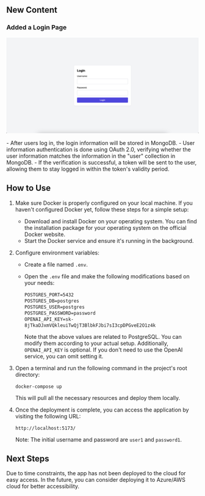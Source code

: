 ## New Content
### Added a Login Page
<p align="center">
    <img alt="Login" src="_static/Login.png" />
</p>
- After users log in, the login information will be stored in MongoDB.
- User information authentication is done using OAuth 2.0, verifying whether the user information matches the information in the "user" collection in MongoDB.
- If the verification is successful, a token will be sent to the user, allowing them to stay logged in within the token's validity period.

## How to Use

1. Make sure Docker is properly configured on your local machine. If you haven't configured Docker yet, follow these steps for a simple setup:
   - Download and install Docker on your operating system. You can find the installation package for your operating system on the official Docker website.
   - Start the Docker service and ensure it's running in the background.

2. Configure environment variables:

   - Create a file named `.env`.
   - Open the `.env` file and make the following modifications based on your needs:

     ```
     POSTGRES_PORT=5432
     POSTGRES_DB=postgres
     POSTGRES_USER=postgres
     POSTGRES_PASSWORD=password
     OPENAI_API_KEY=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
     ```

     Note that the above values are related to PostgreSQL. You can modify them according to your actual setup. Additionally, `OPENAI_API_KEY` is optional. If you don't need to use the OpenAI service, you can omit setting it.

3. Open a terminal and run the following command in the project's root directory:
     ```
     docker-compose up
     ```
    This will pull all the necessary resources and deploy them locally.

4. Once the deployment is complete, you can access the application by visiting the following URL:
     ```
     http://localhost:5173/
     ```
     Note: The initial username and password are `user1` and `password1`.

## Next Steps

Due to time constraints, the app has not been deployed to the cloud for easy access. In the future, you can consider deploying it to Azure/AWS cloud for better accessibility.